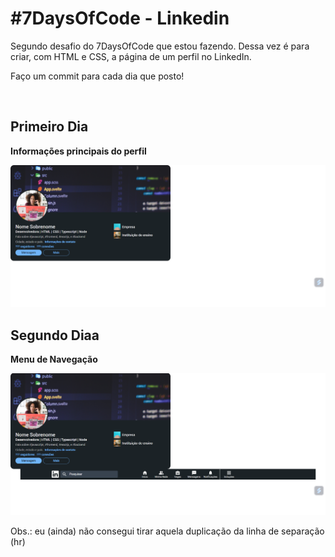<h1>#7DaysOfCode - Linkedin</h1>
<p>Segundo desafio do 7DaysOfCode que estou fazendo. Dessa vez é para criar, com HTML e CSS, a página de um perfil no LinkedIn.</p>
<p>Faço um commit para cada dia que posto!</p>
<br>
<h2>Primeiro Dia</h2>
<p><strong>Informações principais do perfil</strong></p>
<img src="primeiro-dia.png">
<br>
<h2>Segundo Diaa</h2>
<p><strong>Menu de Navegação</strong></p>
<img src="segundo-dia.png">
<p>Obs.: eu (ainda) não consegui tirar aquela duplicação da linha de separação (hr)</p>
